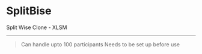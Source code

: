 # SplitBise
Split Wise Clone - XLSM
___
> Can handle upto 100 participants
> Needs to be set up before use
